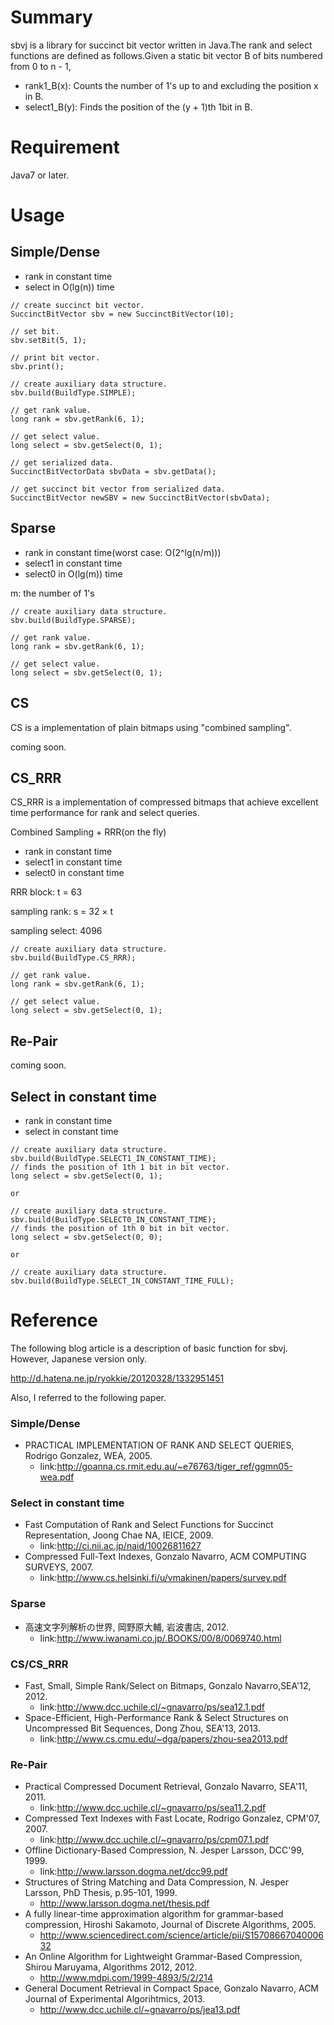 # Summary #

sbvj is a library for succinct bit vector written in Java.The rank and select functions are defined as follows.Given a static bit vector B of bits numbered from 0 to n - 1,

  * rank1\_B(x): Counts the number of 1's up to and excluding the position x in B.
  * select1\_B(y): Finds the position of the (y + 1)th 1bit in B.

# Requirement #

Java7 or later.

# Usage #

## Simple/Dense ##

  * rank in constant time
  * select in O(lg(n)) time

```
// create succinct bit vector.
SuccinctBitVector sbv = new SuccinctBitVector(10);

// set bit.
sbv.setBit(5, 1);

// print bit vector.
sbv.print();

// create auxiliary data structure.
sbv.build(BuildType.SIMPLE);

// get rank value.
long rank = sbv.getRank(6, 1);

// get select value.
long select = sbv.getSelect(0, 1);

// get serialized data.
SuccinctBitVectorData sbvData = sbv.getData();

// get succinct bit vector from serialized data.
SuccinctBitVector newSBV = new SuccinctBitVector(sbvData);
```

## Sparse ##

  * rank in constant time(worst case: O(2^lg(n/m)))
  * select1 in constant time
  * select0 in O(lg(m)) time

m: the number of 1's

```
// create auxiliary data structure.
sbv.build(BuildType.SPARSE);

// get rank value.
long rank = sbv.getRank(6, 1);

// get select value.
long select = sbv.getSelect(0, 1);
```

## CS ##

CS is a implementation of plain bitmaps using "combined sampling".

coming soon.

## CS\_RRR ##

CS\_RRR is a implementation of compressed bitmaps that achieve excellent time performance for rank and select queries.

Combined Sampling + RRR(on the fly)

  * rank in constant time
  * select1 in constant time
  * select0 in constant time

RRR block: t = 63

sampling rank: s = 32 × t

sampling select: 4096

```
// create auxiliary data structure.
sbv.build(BuildType.CS_RRR);

// get rank value.
long rank = sbv.getRank(6, 1);

// get select value.
long select = sbv.getSelect(0, 1);
```

## Re-Pair ##

coming soon.

## Select in constant time ##

  * rank in constant time
  * select in constant time

```
// create auxiliary data structure.
sbv.build(BuildType.SELECT1_IN_CONSTANT_TIME);
// finds the position of 1th 1 bit in bit vector.
long select = sbv.getSelect(0, 1);

or

// create auxiliary data structure.
sbv.build(BuildType.SELECT0_IN_CONSTANT_TIME);
// finds the position of 1th 0 bit in bit vector.
long select = sbv.getSelect(0, 0);

or

// create auxiliary data structure.
sbv.build(BuildType.SELECT_IN_CONSTANT_TIME_FULL);
```

# Reference #

The following blog article is a description of basic function for sbvj. However, Japanese version only.

http://d.hatena.ne.jp/ryokkie/20120328/1332951451

Also, I referred to the following paper.

### Simple/Dense ###
  * PRACTICAL IMPLEMENTATION OF RANK AND SELECT QUERIES, Rodrigo Gonzalez, WEA, 2005.
    * link:http://goanna.cs.rmit.edu.au/~e76763/tiger_ref/ggmn05-wea.pdf

### Select in constant time ###
  * Fast Computation of Rank and Select Functions for Succinct Representation, Joong Chae NA, IEICE, 2009.
    * link:http://ci.nii.ac.jp/naid/10026811627
  * Compressed Full-Text Indexes, Gonzalo Navarro, ACM COMPUTING SURVEYS, 2007.
    * link:http://www.cs.helsinki.fi/u/vmakinen/papers/survey.pdf

### Sparse ###
  * 高速文字列解析の世界, 岡野原大輔, 岩波書店, 2012.
    * link:http://www.iwanami.co.jp/.BOOKS/00/8/0069740.html

### CS/CS\_RRR ###
  * Fast, Small, Simple Rank/Select on Bitmaps, Gonzalo Navarro,SEA'12, 2012.
    * link:http://www.dcc.uchile.cl/~gnavarro/ps/sea12.1.pdf
  * Space-Efficient, High-Performance Rank & Select Structures on Uncompressed Bit Sequences, Dong Zhou, SEA'13, 2013.
    * link:http://www.cs.cmu.edu/~dga/papers/zhou-sea2013.pdf

### Re-Pair ###
  * Practical Compressed Document Retrieval, Gonzalo Navarro, SEA'11, 2011.
    * link:http://www.dcc.uchile.cl/~gnavarro/ps/sea11.2.pdf
  * Compressed Text Indexes with Fast Locate, Rodrigo Gonzalez, CPM'07, 2007.
    * link:http://www.dcc.uchile.cl/~gnavarro/ps/cpm07.1.pdf
  * Offline Dictionary-Based Compression, N. Jesper Larsson, DCC'99, 1999.
    * link:http://www.larsson.dogma.net/dcc99.pdf
  * Structures of String Matching and Data Compression, N. Jesper Larsson, PhD Thesis, p.95-101, 1999.
    * http://www.larsson.dogma.net/thesis.pdf
  * A fully linear-time approximation algorithm for grammar-based compression, Hiroshi Sakamoto, Journal of Discrete Algorithms, 2005.
    * http://www.sciencedirect.com/science/article/pii/S1570866704000632
  * An Online Algorithm for Lightweight Grammar-Based Compression, Shirou Maruyama, Algorithms 2012, 2012.
    * http://www.mdpi.com/1999-4893/5/2/214
  * General Document Retrieval in Compact Space, Gonzalo Navarro, ACM Journal of Experimental Algorihtmics, 2013.
    * http://www.dcc.uchile.cl/~gnavarro/ps/jea13.pdf